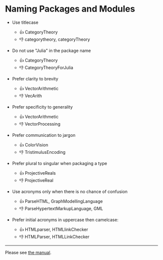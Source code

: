 # Naming Packages and Modules


- Use titlecase
  - :thumbsup: CategoryTheory
  - :thumbsdown:  categorytheory, categoryTheory

- Do not use "Julia" in the package name
  - :thumbsup: CategoryTheory
  - :thumbsdown:  CategoryTheoryForJulia

- Prefer clarity to brevity  
  - :thumbsup: VectorArithmetic
  - :thumbsdown:  VecArith
  
- Prefer specificity to generality  
  - :thumbsup: VectorArithmetic
  - :thumbsdown:  VectorProcessing

- Prefer communication to jargon  
  - :thumbsup: ColorVision
  - :thumbsdown:  TristimulusEncoding

- Prefer plural to singular when packaging a type
  - :thumbsup: ProjectiveReals
  - :thumbsdown:  ProjectiveReal

- Use acronyms only when there is no chance of confusion
  - :thumbsup: ParseHTML, GraphModellingLanguage
  - :thumbsdown: ParseHypertextMarkupLanguage, GML

- Prefer initial acronyms in uppercase then camelcase:
  - :thumbsup: HTMLparser, HTMLlinkChecker
  - :thumbsdown:  HTMLParser, HTMLLinkChecker


------  
    
Please see [the manual](http://docs.julialang.org/en/latest/manual/packages/#guidelines-for-naming-a-package).

